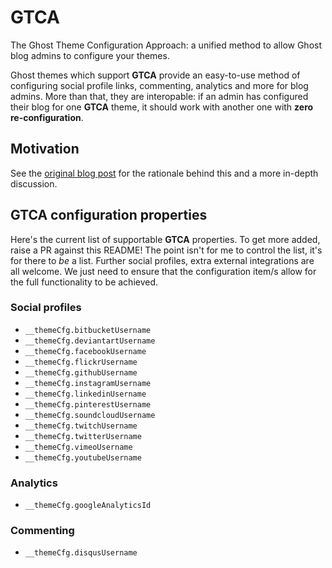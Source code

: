 # GTCA
The Ghost Theme Configuration Approach: a unified method to allow Ghost blog admins to configure your themes.

Ghost themes which support __GTCA__ provide an easy-to-use method of configuring social profile links, commenting, analytics and more for blog admins. More than that, they are interopable: if an admin has configured their blog for one __GTCA__ theme, it should work with another one with __zero re-configuration__.

## Motivation
See the [original blog post](http://unwttng.com/introducing-gtca-make-your-ghost-themes-super-configurable/) for the rationale behind this and a more in-depth discussion.

## GTCA configuration properties
Here's the current list of supportable __GTCA__ properties. To get more added, raise a PR against this README! The point isn't for me to control the list, it's for there to _be_ a list. Further social profiles, extra external integrations are all welcome. We just need to ensure that the configuration item/s allow for the full functionality to be achieved.

### Social profiles
* `__themeCfg.bitbucketUsername`
* `__themeCfg.deviantartUsername`
* `__themeCfg.facebookUsername`
* `__themeCfg.flickrUsername`
* `__themeCfg.githubUsername`
* `__themeCfg.instagramUsername`
* `__themeCfg.linkedinUsername`
* `__themeCfg.pinterestUsername`
* `__themeCfg.soundcloudUsername`
* `__themeCfg.twitchUsername`
* `__themeCfg.twitterUsername`
* `__themeCfg.vimeoUsername`
* `__themeCfg.youtubeUsername`

### Analytics
* `__themeCfg.googleAnalyticsId`

### Commenting
* `__themeCfg.disqusUsername`
